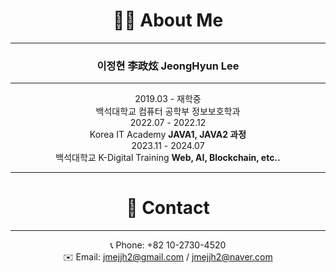 <div align="center">

# 🧑‍💻 About Me

***

### 이정현 李政炫 JeongHyun Lee

***


2019.03 - 재학중</br>      백석대학교 컴퓨터 공학부 정보보호학과 </br>
2022.07 - 2022.12</br>    Korea IT Academy **JAVA1, JAVA2 과정** </br>
2023.11 - 2024.07</br>   백석대학교 K-Digital Training **Web, AI, Blockchain, etc..**






***

# 🤙 Contact
***

📞 Phone: +82 10-2730-4520<br/>
✉️ Email: jmejjh2@gmail.com / jmejjh2@naver.com

<!---
JHL222/JHL222 is a ✨ special ✨ repository because its `README.md` (this file) appears on your GitHub profile.
You can click the Preview link to take a look at your changes.
--->
</div>
